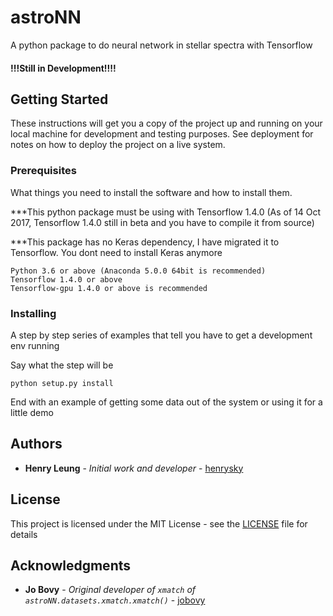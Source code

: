 # astroNN
A python package to do neural network in stellar spectra with Tensorflow
#### !!!Still in Development!!!!


## Getting Started

These instructions will get you a copy of the project up and running on your local machine for development and testing purposes. See deployment for notes on how to deploy the project on a live system.

### Prerequisites

What things you need to install the software and how to install them.

***This python package must be using with Tensorflow 1.4.0 (As of 14 Oct 2017, Tensorflow 1.4.0 still in beta and you have to compile it from source)

***This package has no Keras dependency, I have migrated it to Tensorflow. You dont need to install Keras anymore

```
Python 3.6 or above (Anaconda 5.0.0 64bit is recommended)
Tensorflow 1.4.0 or above
Tensorflow-gpu 1.4.0 or above is recommended
```

### Installing

A step by step series of examples that tell you have to get a development env running

Say what the step will be

```
python setup.py install
```

End with an example of getting some data out of the system or using it for a little demo

## Authors

* **Henry Leung** - *Initial work and developer* - [henrysky](https://github.com/henrysky)

## License

This project is licensed under the MIT License - see the [LICENSE](LICENSE) file for details

## Acknowledgments

* **Jo Bovy** - *Original developer of `xmatch` of `astroNN.datasets.xmatch.xmatch()`* - [jobovy](https://github.com/jobovy)